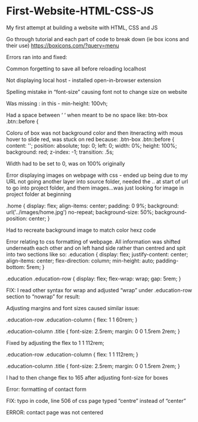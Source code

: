 # First-Website-HTML-CSS-JS
My first attempt at building a website with HTML, CSS and JS


Go through tutorial and each part of code to break down (ie box icons and their use) https://boxicons.com/?query=menu 


Errors ran into and fixed:

Common forgetting to save all before reloading localhost

Not displaying local host - installed open-in-browser extension

Spelling mistake in “font-size” causing font not to change size on website


Was missing : in this - min-height: 100vh;

Had a space between ‘ ‘ when meant to be no space like: btn-box .btn::before {


Coloru of box was not background color and then itneracting with mous hover to slide red, was stuck on red because:
.btn-box .btn::before {
    content: '';
    position: absolute;
    top: 0;
    left: 0;
    width: 0%;
    height: 100%;
    background: red;
    z-index: -1;
    transition: .5s;

Width had to be set to 0, was on 100% originally

Error displaying images on webpage with css - ended up being due to my URL not going another layer into source folder, needed the .. at start of url to go into project folder, and them images…was just looking for image in project folder at beginning

.home {
    display: flex;
    align-items: center;
    padding: 0 9%;
    background: url('../images/home.jpg') no-repeat;
    background-size: 50%;
    background-position: center;
}

Had to recreate background image to match color hexz code




Error relating to css formatting of webpage. All information was shifted underneath each other and on left hand side rather than centred and spit into two sections like so:
.education {
    display: flex;
    justify-content: center;
    align-items: center;
    flex-direction: column;
    min-height: auto;
    padding-bottom: 5rem;
}


.education .education-row {
    display: flex;
    flex-wrap: wrap;
    gap: 5rem;
}




FIX: I read other syntax for wrap and adjusted “wrap” under .education-row section to “nowrap” for result:


Adjusting margins and font sizes caused similar issue: 

.education-row .education-column {
    flex: 1 1 60rem;
}


.education-column .title {
    font-size: 2.5rem;
    margin: 0 0 1.5rem 2rem;
}





Fixed by adjusting the flex to 1 1 112rem;





.education-row .education-column {
    flex: 1 1 112rem;
}


.education-column .title {
    font-size: 2.5rem;
    margin: 0 0 1.5rem 2rem;
}

I had to then change flex to 165 after adjusting font-size for boxes


Error: formatting of contact form



FIX: typo in code, line 506 of css page typed “centre” instead of “center”



ERROR: contact page was not centered


